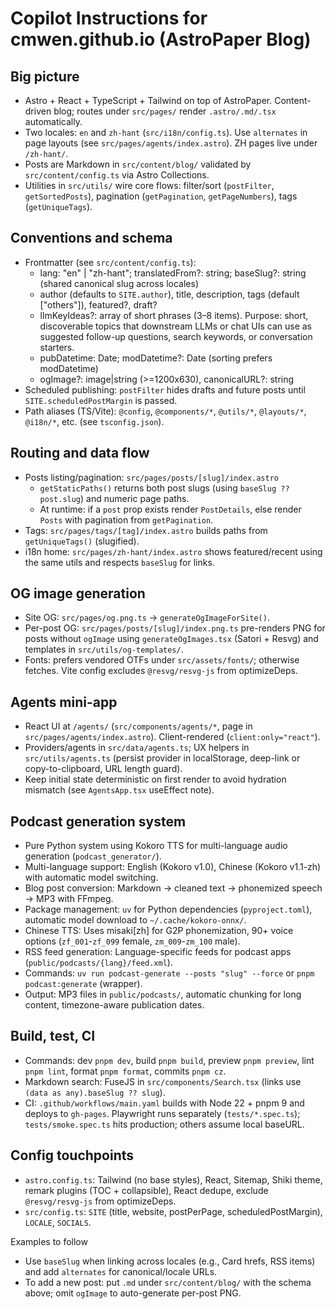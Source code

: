 # Copilot Instructions for cmwen.github.io (AstroPaper Blog)

## Big picture

- Astro + React + TypeScript + Tailwind on top of AstroPaper. Content-driven blog; routes under `src/pages/` render `.astro/.md/.tsx` automatically.
- Two locales: `en` and `zh-hant` (`src/i18n/config.ts`). Use `alternates` in page layouts (see `src/pages/agents/index.astro`). ZH pages live under `/zh-hant/`.
- Posts are Markdown in `src/content/blog/` validated by `src/content/config.ts` via Astro Collections.
- Utilities in `src/utils/` wire core flows: filter/sort (`postFilter`, `getSortedPosts`), pagination (`getPagination`, `getPageNumbers`), tags (`getUniqueTags`).

## Conventions and schema

- Frontmatter (see `src/content/config.ts`):
  - lang: "en" | "zh-hant"; translatedFrom?: string; baseSlug?: string (shared canonical slug across locales)
  - author (defaults to `SITE.author`), title, description, tags (default ["others"]), featured?, draft?
  - llmKeyIdeas?: array of short phrases (3–8 items). Purpose: short, discoverable topics that downstream LLMs or chat UIs can use as suggested follow-up questions, search keywords, or conversation starters.
  - pubDatetime: Date; modDatetime?: Date (sorting prefers modDatetime)
  - ogImage?: image|string (>=1200x630), canonicalURL?: string
- Scheduled publishing: `postFilter` hides drafts and future posts until `SITE.scheduledPostMargin` is passed.
- Path aliases (TS/Vite): `@config`, `@components/*`, `@utils/*`, `@layouts/*`, `@i18n/*`, etc. (see `tsconfig.json`).

## Routing and data flow

- Posts listing/pagination: `src/pages/posts/[slug]/index.astro`
  - `getStaticPaths()` returns both post slugs (using `baseSlug ?? post.slug`) and numeric page paths.
  - At runtime: if a `post` prop exists render `PostDetails`, else render `Posts` with pagination from `getPagination`.
- Tags: `src/pages/tags/[tag]/index.astro` builds paths from `getUniqueTags()` (slugified).
- i18n home: `src/pages/zh-hant/index.astro` shows featured/recent using the same utils and respects `baseSlug` for links.

## OG image generation

- Site OG: `src/pages/og.png.ts` → `generateOgImageForSite()`.
- Per-post OG: `src/pages/posts/[slug]/index.png.ts` pre-renders PNG for posts without `ogImage` using `generateOgImages.tsx` (Satori + Resvg) and templates in `src/utils/og-templates/`.
- Fonts: prefers vendored OTFs under `src/assets/fonts/`; otherwise fetches. Vite config excludes `@resvg/resvg-js` from optimizeDeps.

## Agents mini-app

- React UI at `/agents/` (`src/components/agents/*`, page in `src/pages/agents/index.astro`). Client-rendered (`client:only="react"`).
- Providers/agents in `src/data/agents.ts`; UX helpers in `src/utils/agents.ts` (persist provider in localStorage, deep-link or copy-to-clipboard, URL length guard).
- Keep initial state deterministic on first render to avoid hydration mismatch (see `AgentsApp.tsx` useEffect note).

## Podcast generation system

- Pure Python system using Kokoro TTS for multi-language audio generation (`podcast_generator/`).
- Multi-language support: English (Kokoro v1.0), Chinese (Kokoro v1.1-zh) with automatic model switching.
- Blog post conversion: Markdown → cleaned text → phonemized speech → MP3 with FFmpeg.
- Package management: `uv` for Python dependencies (`pyproject.toml`), automatic model download to `~/.cache/kokoro-onnx/`.
- Chinese TTS: Uses misaki[zh] for G2P phonemization, 90+ voice options (`zf_001`-`zf_099` female, `zm_009`-`zm_100` male).
- RSS feed generation: Language-specific feeds for podcast apps (`public/podcasts/{lang}/feed.xml`).
- Commands: `uv run podcast-generate --posts "slug" --force` or `pnpm podcast:generate` (wrapper).
- Output: MP3 files in `public/podcasts/`, automatic chunking for long content, timezone-aware publication dates.

## Build, test, CI

- Commands: dev `pnpm dev`, build `pnpm build`, preview `pnpm preview`, lint `pnpm lint`, format `pnpm format`, commits `pnpm cz`.
- Markdown search: FuseJS in `src/components/Search.tsx` (links use `(data as any).baseSlug ?? slug`).
- CI: `.github/workflows/main.yaml` builds with Node 22 + pnpm 9 and deploys to `gh-pages`. Playwright runs separately (`tests/*.spec.ts`); `tests/smoke.spec.ts` hits production; others assume local baseURL.

## Config touchpoints

- `astro.config.ts`: Tailwind (no base styles), React, Sitemap, Shiki theme, remark plugins (TOC + collapsible), React dedupe, exclude `@resvg/resvg-js` from optimizeDeps.
- `src/config.ts`: `SITE` (title, website, postPerPage, scheduledPostMargin), `LOCALE`, `SOCIALS`.

Examples to follow

- Use `baseSlug` when linking across locales (e.g., Card hrefs, RSS items) and add `alternates` for canonical/locale URLs.
- To add a new post: put `.md` under `src/content/blog/` with the schema above; omit `ogImage` to auto-generate per-post PNG.
